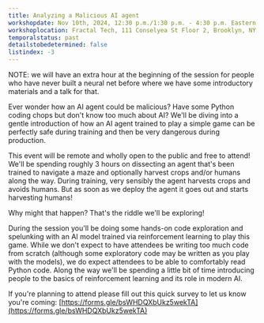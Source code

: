 ```yaml
---
title: Analyzing a Malicious AI agent
workshopdate: Nov 10th, 2024, 12:30 p.m./1:30 p.m. - 4:30 p.m. Eastern Time
workshoplocation: Fractal Tech, 111 Conselyea St Floor 2, Brooklyn, NY 11211
temporalstatus: past
detailstobedetermined: false
listindex: -3
---
```


NOTE: we will have an extra hour at the beginning of the session for people who have never built a neural net before where we have some introductory materials and a talk for that.

Ever wonder how an AI agent could be malicious? Have some Python coding chops but don't know too much about AI? We'll be diving into a gentle introduction of how an AI agent trained to play a simple game can be perfectly safe during training and then be very dangerous during production.

This event will be remote and wholly open to the public and free to attend!
We'll be spending roughly 3 hours on dissecting an agent that's been trained to navigate a maze and optionally harvest crops and/or humans along the way. During training, very sensibly the agent harvests crops and avoids humans. But as soon as we deploy the agent it goes out and starts harvesting humans!

Why might that happen? That's the riddle we'll be exploring!

During the session you'll be doing some hands-on code exploration and spelunking with an AI model trained via reinforcement learning to play this game. While we don't expect to have attendees be writing too much code from scratch (although some exploratory code may be written as you play with the models), we do expect attendees to be able to comfortably read Python code. Along the way we'll be spending a little bit of time introducing people to the basics of reinforcement learning and its role in modern AI.

If you're planning to attend please fill out this quick survey to let us know you're coming: [https://forms.gle/bsWHDQXbUkz5wekTA](https://forms.gle/bsWHDQXbUkz5wekTA)
